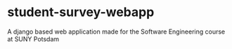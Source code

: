 # student-survey-webapp
A django based web application made for the Software Engineering course at SUNY Potsdam
